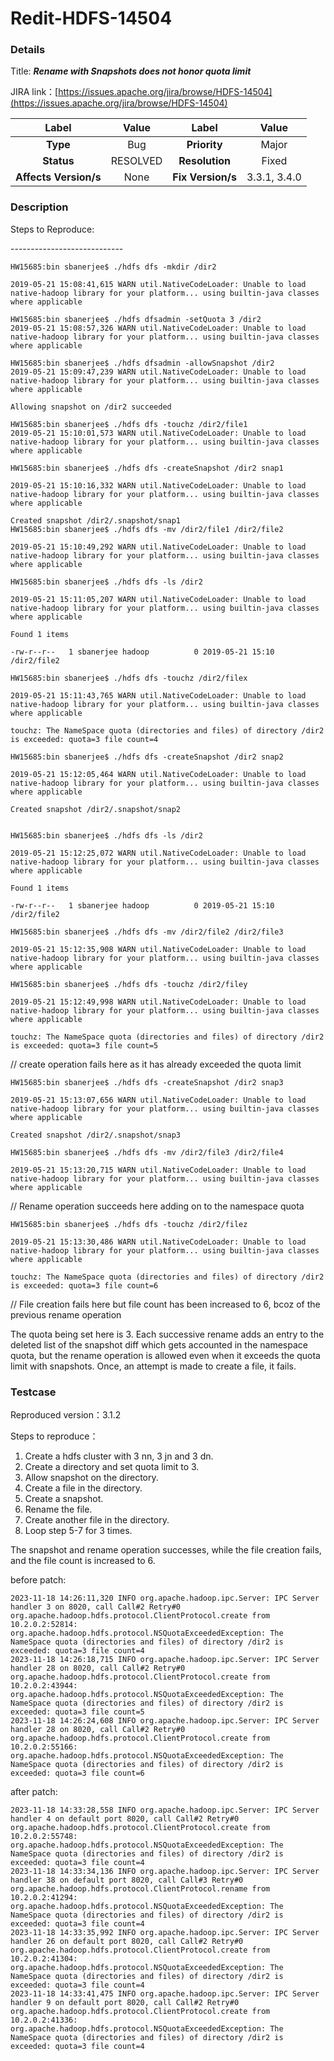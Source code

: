 # Redit-HDFS-14504

### Details

Title: ***Rename with Snapshots does not honor quota limit***

JIRA link：[https://issues.apache.org/jira/browse/HDFS-14504](https://issues.apache.org/jira/browse/HDFS-14504)

|         Label         |  Value   |       Label       |    Value     |
|:---------------------:|:--------:|:-----------------:|:------------:|
|       **Type**        |   Bug    |   **Priority**    |    Major     |
|      **Status**       | RESOLVED |  **Resolution**   |    Fixed     |
| **Affects Version/s** |   None   | **Fix Version/s** | 3.3.1, 3.4.0 |

### Description

Steps to Reproduce:

\----------------------------

```
HW15685:bin sbanerjee$ ./hdfs dfs -mkdir /dir2

2019-05-21 15:08:41,615 WARN util.NativeCodeLoader: Unable to load native-hadoop library for your platform... using builtin-java classes where applicable

HW15685:bin sbanerjee$ ./hdfs dfsadmin -setQuota 3 /dir2
2019-05-21 15:08:57,326 WARN util.NativeCodeLoader: Unable to load native-hadoop library for your platform... using builtin-java classes where applicable

HW15685:bin sbanerjee$ ./hdfs dfsadmin -allowSnapshot /dir2
2019-05-21 15:09:47,239 WARN util.NativeCodeLoader: Unable to load native-hadoop library for your platform... using builtin-java classes where applicable

Allowing snapshot on /dir2 succeeded

HW15685:bin sbanerjee$ ./hdfs dfs -touchz /dir2/file1
2019-05-21 15:10:01,573 WARN util.NativeCodeLoader: Unable to load native-hadoop library for your platform... using builtin-java classes where applicable

HW15685:bin sbanerjee$ ./hdfs dfs -createSnapshot /dir2 snap1

2019-05-21 15:10:16,332 WARN util.NativeCodeLoader: Unable to load native-hadoop library for your platform... using builtin-java classes where applicable

Created snapshot /dir2/.snapshot/snap1
HW15685:bin sbanerjee$ ./hdfs dfs -mv /dir2/file1 /dir2/file2

2019-05-21 15:10:49,292 WARN util.NativeCodeLoader: Unable to load native-hadoop library for your platform... using builtin-java classes where applicable

HW15685:bin sbanerjee$ ./hdfs dfs -ls /dir2

2019-05-21 15:11:05,207 WARN util.NativeCodeLoader: Unable to load native-hadoop library for your platform... using builtin-java classes where applicable

Found 1 items

-rw-r--r--   1 sbanerjee hadoop          0 2019-05-21 15:10 /dir2/file2

HW15685:bin sbanerjee$ ./hdfs dfs -touchz /dir2/filex

2019-05-21 15:11:43,765 WARN util.NativeCodeLoader: Unable to load native-hadoop library for your platform... using builtin-java classes where applicable

touchz: The NameSpace quota (directories and files) of directory /dir2 is exceeded: quota=3 file count=4

HW15685:bin sbanerjee$ ./hdfs dfs -createSnapshot /dir2 snap2

2019-05-21 15:12:05,464 WARN util.NativeCodeLoader: Unable to load native-hadoop library for your platform... using builtin-java classes where applicable

Created snapshot /dir2/.snapshot/snap2


HW15685:bin sbanerjee$ ./hdfs dfs -ls /dir2

2019-05-21 15:12:25,072 WARN util.NativeCodeLoader: Unable to load native-hadoop library for your platform... using builtin-java classes where applicable

Found 1 items

-rw-r--r--   1 sbanerjee hadoop          0 2019-05-21 15:10 /dir2/file2

HW15685:bin sbanerjee$ ./hdfs dfs -mv /dir2/file2 /dir2/file3

2019-05-21 15:12:35,908 WARN util.NativeCodeLoader: Unable to load native-hadoop library for your platform... using builtin-java classes where applicable

HW15685:bin sbanerjee$ ./hdfs dfs -touchz /dir2/filey

2019-05-21 15:12:49,998 WARN util.NativeCodeLoader: Unable to load native-hadoop library for your platform... using builtin-java classes where applicable

touchz: The NameSpace quota (directories and files) of directory /dir2 is exceeded: quota=3 file count=5
```

// create operation fails here as it has already exceeded the quota limit

```
HW15685:bin sbanerjee$ ./hdfs dfs -createSnapshot /dir2 snap3

2019-05-21 15:13:07,656 WARN util.NativeCodeLoader: Unable to load native-hadoop library for your platform... using builtin-java classes where applicable

Created snapshot /dir2/.snapshot/snap3

HW15685:bin sbanerjee$ ./hdfs dfs -mv /dir2/file3 /dir2/file4

2019-05-21 15:13:20,715 WARN util.NativeCodeLoader: Unable to load native-hadoop library for your platform... using builtin-java classes where applicable
```

// Rename operation succeeds here adding on to the namespace quota

```
HW15685:bin sbanerjee$ ./hdfs dfs -touchz /dir2/filez

2019-05-21 15:13:30,486 WARN util.NativeCodeLoader: Unable to load native-hadoop library for your platform... using builtin-java classes where applicable

touchz: The NameSpace quota (directories and files) of directory /dir2 is exceeded: quota=3 file count=6
```

// File creation fails here but file count has been increased to 6, bcoz of the previous rename operation

The quota being set here is 3. Each successive rename adds an entry to the deleted list of the snapshot diff which gets
accounted in the namespace quota, but the rename operation is allowed even when it exceeds the quota limit with
snapshots. Once, an attempt is made to create a file, it fails.

### Testcase

Reproduced version：3.1.2

Steps to reproduce：

1. Create a hdfs cluster with 3 nn, 3 jn and 3 dn.
2. Create a directory and set quota limit to 3.
3. Allow snapshot on the directory.
4. Create a file in the directory.
5. Create a snapshot.
6. Rename the file.
7. Create another file in the directory.
8. Loop step 5-7 for 3 times.

The snapshot and rename operation successes, while the file creation fails, and the file count is increased to 6.

before patch:
```
2023-11-18 14:26:11,320 INFO org.apache.hadoop.ipc.Server: IPC Server handler 3 on 8020, call Call#2 Retry#0 org.apache.hadoop.hdfs.protocol.ClientProtocol.create from 10.2.0.2:52814: org.apache.hadoop.hdfs.protocol.NSQuotaExceededException: The NameSpace quota (directories and files) of directory /dir2 is exceeded: quota=3 file count=4
2023-11-18 14:26:18,715 INFO org.apache.hadoop.ipc.Server: IPC Server handler 28 on 8020, call Call#2 Retry#0 org.apache.hadoop.hdfs.protocol.ClientProtocol.create from 10.2.0.2:43944: org.apache.hadoop.hdfs.protocol.NSQuotaExceededException: The NameSpace quota (directories and files) of directory /dir2 is exceeded: quota=3 file count=5
2023-11-18 14:26:24,608 INFO org.apache.hadoop.ipc.Server: IPC Server handler 28 on 8020, call Call#2 Retry#0 org.apache.hadoop.hdfs.protocol.ClientProtocol.create from 10.2.0.2:55166: org.apache.hadoop.hdfs.protocol.NSQuotaExceededException: The NameSpace quota (directories and files) of directory /dir2 is exceeded: quota=3 file count=6
```

after patch:
```
2023-11-18 14:33:28,558 INFO org.apache.hadoop.ipc.Server: IPC Server handler 4 on default port 8020, call Call#2 Retry#0 org.apache.hadoop.hdfs.protocol.ClientProtocol.create from 10.2.0.2:55748: org.apache.hadoop.hdfs.protocol.NSQuotaExceededException: The NameSpace quota (directories and files) of directory /dir2 is exceeded: quota=3 file count=4
2023-11-18 14:33:34,136 INFO org.apache.hadoop.ipc.Server: IPC Server handler 38 on default port 8020, call Call#3 Retry#0 org.apache.hadoop.hdfs.protocol.ClientProtocol.rename from 10.2.0.2:41294: org.apache.hadoop.hdfs.protocol.NSQuotaExceededException: The NameSpace quota (directories and files) of directory /dir2 is exceeded: quota=3 file count=4
2023-11-18 14:33:35,992 INFO org.apache.hadoop.ipc.Server: IPC Server handler 26 on default port 8020, call Call#2 Retry#0 org.apache.hadoop.hdfs.protocol.ClientProtocol.create from 10.2.0.2:41304: org.apache.hadoop.hdfs.protocol.NSQuotaExceededException: The NameSpace quota (directories and files) of directory /dir2 is exceeded: quota=3 file count=4
2023-11-18 14:33:41,475 INFO org.apache.hadoop.ipc.Server: IPC Server handler 9 on default port 8020, call Call#2 Retry#0 org.apache.hadoop.hdfs.protocol.ClientProtocol.create from 10.2.0.2:41336: org.apache.hadoop.hdfs.protocol.NSQuotaExceededException: The NameSpace quota (directories and files) of directory /dir2 is exceeded: quota=3 file count=4
```